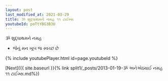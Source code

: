 ```yaml
---
layout: post
last_modified_at: 2021-03-29
title: ૐ શુદ્ધાથમને નમહ ૧૧ ટાઈમ્સ
youtubeId: poTtYBG3B3U
---
```

 
 
 ૐ શુદ્ધાથમને નમહ  
 
 -  જેનું મન ખૂબ જ સ્વચ્છ છે 
 
  
 
  
 
 
 
 
 
 


{% include youtubePlayer.html id=page.youtubeId %}
 
[Next]({{ site.baseurl }}{% link  split1/_posts/2013-01-19-ૐ અનેએઠ્યાઈ નમહ ૧૧ ટાઈમ્સ.md%})
 
